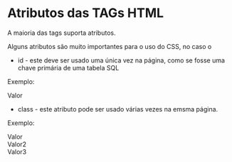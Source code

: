 # Atributos das TAGs HTML

A maioria das tags suporta atributos.

Alguns atributos são muito importantes para o uso do CSS, no caso o

- id - este deve ser usado uma única vez na página, como se fosse uma chave primária de uma tabela SQL

Exemplo:

<div id="meuId">Valor</div>

- class - este atributo pode ser usado várias vezes na emsma página.

Exemplo:

<div class="minhaClasse">Valor</div>

<div class="minhaClasse">Valor2</div>

<div class="minhaClasse">Valor3</div>


